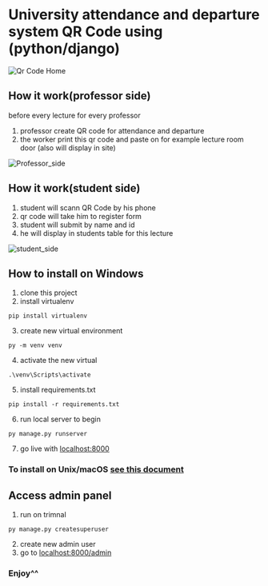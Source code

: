 # University attendance and departure system QR Code using (python/django)
![Qr Code Home](https://github.com/omarreda22/Attendance-and-leaving-system-using-QR-Code/blob/main/static/qr_code_project.PNG)


## How it work(professor side)
before every lecture for every professor 
1. professor create QR code for attendance and departure 
2. the worker print this qr code and paste on for example lecture room door (also will display in site)

![Professor_side](https://github.com/omarreda22/Attendance-and-leaving-system-using-QR-Code/blob/main/static/professor_side%20(1).gif)



## How it work(student side)
1. student will scann QR Code by his phone 
2. qr code will take him to register form
3. student will submit by name and id
4. he will display in students table for this lecture

![student_side](https://github.com/omarreda22/Attendance-and-leaving-system-using-QR-Code/blob/main/static/student_sdie.gif)


## How to install on Windows
1. clone this project
2. install virtualenv
```
pip install virtualenv
```
3. create new virtual environment
```
py -m venv venv
```
4. activate the new virtual
```
.\venv\Scripts\activate
```
5. install requirements.txt
```
pip install -r requirements.txt
```
6. run local server to begin
 ```
 py manage.py runserver
 ```
 7. go live with [localhost:8000](http://localhost:8000/)
 
 ### To install on Unix/macOS  [see this document](https://packaging.python.org/en/latest/guides/installing-using-pip-and-virtual-environments)
 
 
 ## Access admin panel 
 1. run on trimnal 
 ```
 py manage.py createsuperuser
 ```
 2. create new admin user
 2. go to [localhost:8000/admin](http://localhost:8000/admin)



### Enjoy^^
 
